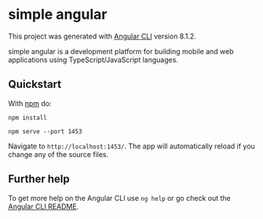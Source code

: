 # simple angular 

This project was generated with [Angular CLI](https://github.com/angular/angular-cli) version 8.1.2.

simple angular  is a development platform for building mobile and web applications using TypeScript/JavaScript  languages.

## Quickstart
With [npm](https://npmjs.org) do:

```
npm install 
```
```
npm serve --port 1453 
```
 Navigate to `http://localhost:1453/`. The app will automatically reload if you change any of the source files.

## Further help

To get more help on the Angular CLI use `ng help` or go check out the [Angular CLI README](https://github.com/angular/angular-cli/blob/master/README.md).
